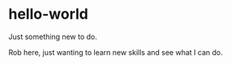 # hello-world
Just something new to do.


Rob here, just wanting to learn new skills and see what I can do.
